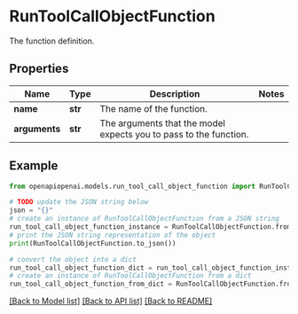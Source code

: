 # RunToolCallObjectFunction

The function definition.

## Properties

Name | Type | Description | Notes
------------ | ------------- | ------------- | -------------
**name** | **str** | The name of the function. | 
**arguments** | **str** | The arguments that the model expects you to pass to the function. | 

## Example

```python
from openapiopenai.models.run_tool_call_object_function import RunToolCallObjectFunction

# TODO update the JSON string below
json = "{}"
# create an instance of RunToolCallObjectFunction from a JSON string
run_tool_call_object_function_instance = RunToolCallObjectFunction.from_json(json)
# print the JSON string representation of the object
print(RunToolCallObjectFunction.to_json())

# convert the object into a dict
run_tool_call_object_function_dict = run_tool_call_object_function_instance.to_dict()
# create an instance of RunToolCallObjectFunction from a dict
run_tool_call_object_function_from_dict = RunToolCallObjectFunction.from_dict(run_tool_call_object_function_dict)
```
[[Back to Model list]](../README.md#documentation-for-models) [[Back to API list]](../README.md#documentation-for-api-endpoints) [[Back to README]](../README.md)


